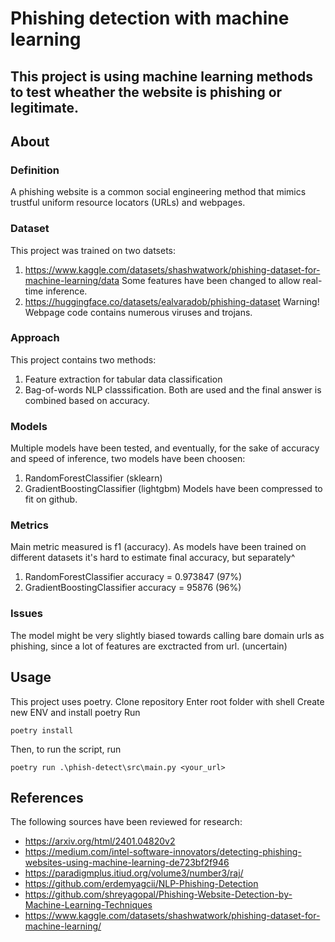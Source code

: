 # Phishing detection with machine learning
## This project is using machine learning methods to test wheather the website is phishing or legitimate.
## About
### Definition
A phishing website is a common social engineering method that mimics trustful uniform resource locators (URLs) and webpages. 
### Dataset
This project was trained on two datsets:
1. https://www.kaggle.com/datasets/shashwatwork/phishing-dataset-for-machine-learning/data
Some features have been changed to allow real-time inference.
2. https://huggingface.co/datasets/ealvaradob/phishing-dataset
Warning! Webpage code contains numerous viruses and trojans.
### Approach
This project contains two methods:
1. Feature extraction for tabular data classification
2. Bag-of-words NLP classsification.
Both are used and the final answer is combined based on accuracy.
### Models
Multiple models have been tested, and eventually, for the sake of accuracy and speed of inference, two models have been choosen:
1. RandomForestClassifier (sklearn)
2. GradientBoostingClassifier (lightgbm)
Models have been compressed to fit on github.
### Metrics
Main metric measured is f1 (accuracy).
As models have been trained on different datasets it's hard to estimate final accuracy, but separately^
1. RandomForestClassifier accuracy = 0.973847 (97%)
2. GradientBoostingClassifier accuracy = 95876 (96%)
### Issues
The model might be very slightly biased towards calling bare domain urls as phishing, since a lot of features are exctracted from url. (uncertain)
## Usage
This project uses poetry.
Clone repository
Enter root folder with shell
Create new ENV and install poetry
Run
~~~
poetry install
~~~
Then, to run the script, run
~~~
poetry run .\phish-detect\src\main.py <your_url>
~~~
## References
The following sources have been reviewed for research:
- https://arxiv.org/html/2401.04820v2
- https://medium.com/intel-software-innovators/detecting-phishing-websites-using-machine-learning-de723bf2f946
- https://paradigmplus.itiud.org/volume3/number3/raj/
- https://github.com/erdemyagcii/NLP-Phishing-Detection
- https://github.com/shreyagopal/Phishing-Website-Detection-by-Machine-Learning-Techniques
- https://www.kaggle.com/datasets/shashwatwork/phishing-dataset-for-machine-learning/
